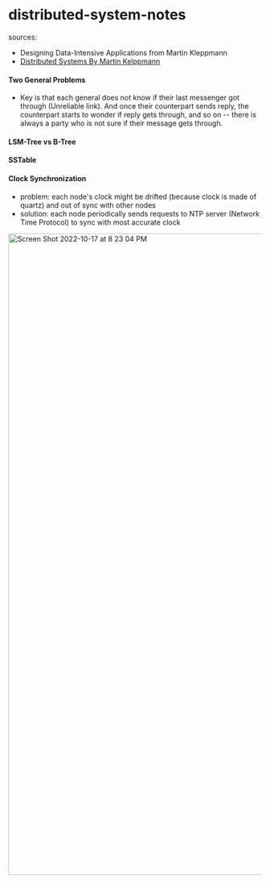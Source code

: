 # distributed-system-notes
sources:
- Designing Data-Intensive Applications from Martin Kleppmann
- [Distributed Systems By Martin Kelppmann](https://www.youtube.com/playlist?list=PLeKd45zvjcDFUEv_ohr_HdUFe97RItdiB)


#### Two General Problems
- Key is that each general does not know if their last messenger got through (Unreliable link). And once their counterpart sends reply, the counterpart starts to wonder if reply gets through, and so on -- there is always a party who is not sure if their message gets through.

#### LSM-Tree vs B-Tree

#### SSTable

#### Clock Synchronization
- problem: each node's clock might be drifted (because clock is made of quartz) and out of sync with other nodes
- solution: each node periodically sends requests to NTP server (Network Time Protocol) to sync with most accurate clock
<img width="1275" alt="Screen Shot 2022-10-17 at 8 23 04 PM" src="https://user-images.githubusercontent.com/28737133/196307487-4a06b029-9ae8-4f73-a2df-e89b752b929e.png">
